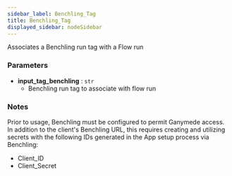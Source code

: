 ```yaml
---
sidebar_label: Benchling_Tag
title: Benchling_Tag
displayed_sidebar: nodeSidebar
---
```


Associates a Benchling run tag with a Flow run


### Parameters
- **input_tag_benchling** : `str`
  - Benchling run tag to associate with flow run


### Notes
Prior to usage, Benchling must be configured to permit Ganymede access. In addition to
the client's Benchling URL, this requires creating and utilizing secrets with the following
IDs generated in the App setup process via Benchling:
- Client_ID
- Client_Secret